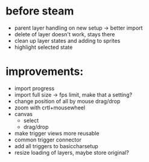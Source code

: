 # before steam
- parent layer handling on new setup -> better import
- delete of layer doesn't work, stays there
- clean up layer states and adding to sprites
- highlight selected state

# improvements:
- import progress
- import full size -> fps limit, make that a setting?
- change position of all by mouse drag/drop
- zoom with crtl+mousewheel
- canvas
	- select
	- drag/drop
- make trigger views more reusable
- common trigger connector
- add all triggers to basiccharsetup
- resize loading of layers, maybe store original?